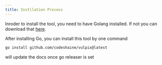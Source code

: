 ```yaml
---
title: Instllation Process
---
```


Inroder to install the tool, you need to have Golang installed. If not you can download that [here](https://go.dev/doc/install).

After installing Go, you can install this tool by one command
```bash
go install github.com/codeshaine/vulpix@latest
```
will update the docs once go releaser is set
